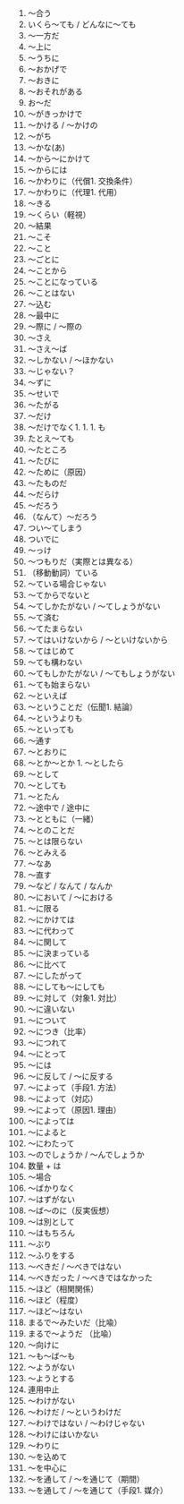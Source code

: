 1. 〜合う
1. いくら〜ても  / どんなに〜ても
1. 〜一方だ
1. 〜上に
1. 〜うちに
1. 〜おかげで
1. 〜おきに
1. 〜おそれがある
1. お〜だ
1. 〜がきっかけで
1. 〜かける / 〜かけの
1. 〜がち
1. 〜かな(あ)
1. 〜から〜にかけて
1. 〜からには
1. 〜かわりに（代償1. 交換条件）
1. 〜かわりに（代理1. 代用）
1. 〜きる
1. 〜くらい（軽視）
1. 〜結果
1. 〜こそ
1. 〜こと
1. 〜ごとに
1. 〜ことから
1. 〜ことになっている
1. 〜ことはない
1. 〜込む
1. 〜最中に
1. 〜際に / 〜際の
1. 〜さえ
1. 〜さえ〜ば
1. 〜しかない / 〜ほかない
1. 〜じゃない？
1. 〜ずに
1. 〜せいで
1. 〜たがる
1. 〜だけ
1. 〜だけでなく1. 1. 1. も
1. たとえ〜ても
1. 〜たところ
1. 〜たびに
1. 〜ために（原因）
1. 〜たものだ
1. 〜だらけ
1. 〜だろう
1. （なんて）〜だろう
1. つい〜てしまう
1. ついでに
1. 〜っけ
1. 〜つもりだ（実際とは異なる）
1. （移動動詞）ている
1. 〜ている場合じゃない
1. 〜てからでないと
1. 〜てしかたがない / 〜てしょうがない
1. 〜て済む
1. 〜てたまらない
1. 〜てはいけないから / 〜といけないから
1. 〜てはじめて
1. 〜ても構わない
1. 〜てもしかたがない / 〜てもしょうがない
1. 〜ても始まらない
1. 〜といえば
1. 〜ということだ（伝聞1. 結論）
1. 〜というよりも
1. 〜といっても
1. 〜通す
1. 〜とおりに
1. 〜とか〜とか 1. 〜としたら
1. 〜として
1. 〜としても
1. 〜とたん
1. 〜途中で / 途中に
1. 〜とともに（一緒）
1. 〜とのことだ
1. 〜とは限らない
1. 〜とみえる
1. 〜なあ
1. 〜直す
1. 〜など / なんて / なんか
1. 〜において / 〜における
1. 〜に限る
1. 〜にかけては
1. 〜に代わって
1. 〜に関して
1. 〜に決まっている
1. 〜に比べて
1. 〜にしたがって
1. 〜にしても〜にしても
1. 〜に対して（対象1. 対比）
1. 〜に違いない
1. 〜について
1. 〜につき（比率）
1. 〜につれて
1. 〜にとって
1. 〜には
1. 〜に反して / 〜に反する
1. 〜によって（手段1. 方法）
1. 〜によって（対応）
1. 〜によって（原因1. 理由）
1. 〜によっては
1. 〜によると
1. 〜にわたって
1. 〜のでしょうか / 〜んでしょうか
1. 数量 + は
1. 〜場合
1. 〜ばかりなく
1. 〜はずがない
1. 〜ば〜のに（反実仮想）
1. 〜は別として
1. 〜はもちろん
1. 〜ぶり
1. 〜ふりをする
1. 〜べきだ / 〜べきではない
1. 〜べきだった / 〜べきではなかった
1. 〜ほど（相関関係）
1. 〜ほど（程度）
1. 〜ほど〜はない
1. まるで〜みたいだ（比喩）
1. まるで〜ようだ （比喩）
1. 〜向けに
1. 〜も〜ば〜も
1. 〜ようがない
1. 〜ようとする
1. 連用中止
1. 〜わけがない
1. 〜わけだ / 〜というわけだ
1. 〜わけではない / 〜わけじゃない
1. 〜わけにはいかない
1. 〜わりに
1. 〜を込めて
1. 〜を中心に
1. 〜を通して / 〜を通じて（期間）
1. 〜を通して / 〜を通じて（手段1. 媒介）
